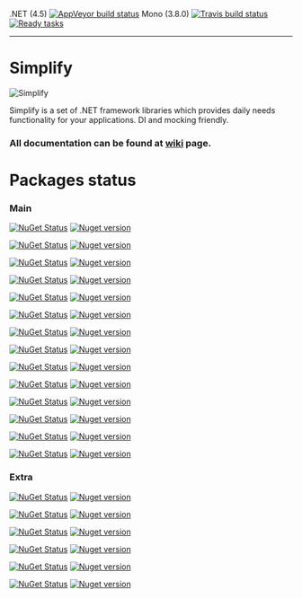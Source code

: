 .NET (4.5) [![AppVeyor build status](https://ci.appveyor.com/api/projects/status/kmm7aa2iqp71dcwi)](https://ci.appveyor.com/project/i4004/simplify) Mono (3.8.0)
[![Travis build status](https://travis-ci.org/i4004/Simplify.png?branch=master)](https://travis-ci.org/i4004/Simplify)
[![Ready tasks](https://badge.waffle.io/i4004/simplify.png?label=ready&title=Ready)](https://waffle.io/i4004/simplify)

---

Simplify
========

![Simplify](https://raw.github.com/i4004/Simplify/master/Images/Icon128x128.png)

Simplify is a set of .NET framework libraries which provides daily needs functionality for your applications. DI and mocking friendly.

### All documentation can be found at [wiki](https://github.com/i4004/Simplify/wiki) page.

Packages status
===

### Main

[![NuGet Status](http://nugetstatus.com/Simplify.DI.png)](http://nugetstatus.com/packages/Simplify.DI) [![Nuget version](http://img.shields.io/badge/Simplify.DI-v1.0.4-blue.png)](https://www.nuget.org/packages/Simplify.DI/)

[![NuGet Status](http://nugetstatus.com/Simplify.DI.Provider.CastleWindsor.png)](http://nugetstatus.com/packages/Simplify.DI.Provider.CastleWindsor) [![Nuget version](http://img.shields.io/badge/Simplify.DI.Provider.CastleWindsor-v1.0.4-blue.png)](https://www.nuget.org/packages/Simplify.DI.Provider.CastleWindsor/)

[![NuGet Status](http://nugetstatus.com/Simplify.DI.Provider.SimpleInjector.png)](http://nugetstatus.com/packages/Simplify.DI.Provider.SimpleInjector) [![Nuget version](http://img.shields.io/badge/Simplify.DI.Provider.SimpleInjector-v1.0.4-blue.png)](https://www.nuget.org/packages/Simplify.DI.Provider.SimpleInjector/)

[![NuGet Status](http://nugetstatus.com/Simplify.DI.Wcf.png)](http://nugetstatus.com/packages/Simplify.DI.Wcf) [![Nuget version](http://img.shields.io/badge/Simplify.DI.Wcf-v1.0.1-blue.png)](https://www.nuget.org/packages/Simplify.DI.Wcf/)

[![NuGet Status](http://nugetstatus.com/Simplify.Extensions.png)](http://nugetstatus.com/packages/Simplify.Extensions) [![Nuget version](http://img.shields.io/badge/Simplify.Extensions-v1.0.1-blue.png)](https://www.nuget.org/packages/Simplify.Extensions/)

[![NuGet Status](http://nugetstatus.com/Simplify.FluentNHibernate.png)](http://nugetstatus.com/packages/Simplify.FluentNHibernate) [![Nuget version](http://img.shields.io/badge/Simplify.FluentNHibernate-v1.2-blue.png)](https://www.nuget.org/packages/Simplify.FluentNHibernate/)

[![NuGet Status](http://nugetstatus.com/Simplify.Mail.png)](http://nugetstatus.com/packages/Simplify.Mail) [![Nuget version](http://img.shields.io/badge/Simplify.Mail-v1.3-blue.png)](https://www.nuget.org/packages/Simplify.Mail/)

[![NuGet Status](http://nugetstatus.com/Simplify.Log.png)](http://nugetstatus.com/packages/Simplify.Log) [![Nuget version](http://img.shields.io/badge/Simplify.Log-v1.0.4-blue.png)](https://www.nuget.org/packages/Simplify.Log/)

[![NuGet Status](http://nugetstatus.com/Simplify.System.png)](http://nugetstatus.com/packages/Simplify.System) [![Nuget version](http://img.shields.io/badge/Simplify.System-v1-blue.png)](https://www.nuget.org/packages/Simplify.System/)

[![NuGet Status](http://nugetstatus.com/Simplify.System.Sources.png)](http://nugetstatus.com/packages/Simplify.System.Sources) [![Nuget version](http://img.shields.io/badge/Simplify.System.Sources-v1-blue.png)](https://www.nuget.org/packages/Simplify.System.Sources/)

[![NuGet Status](http://nugetstatus.com/Simplify.Templates.png)](http://nugetstatus.com/packages/Simplify.Templates) [![Nuget version](http://img.shields.io/badge/Simplify.Templates-v1.2-blue.png)](https://www.nuget.org/packages/Simplify.Templates/)

[![NuGet Status](http://nugetstatus.com/Simplify.WindowsServices.png)](http://nugetstatus.com/packages/Simplify.WindowsServices) [![Nuget version](http://img.shields.io/badge/Simplify.WindowsServices-v2.1.2-blue.png)](https://www.nuget.org/packages/Simplify.WindowsServices/)

[![NuGet Status](http://nugetstatus.com/Simplify.Xml.png)](http://nugetstatus.com/packages/Simplify.Xml) [![Nuget version](http://img.shields.io/badge/Simplify.Xml-v1.0.3-blue.png)](https://www.nuget.org/packages/Simplify.Xml/)

[![NuGet Status](http://nugetstatus.com/Simplify.Xml.Sources.png)](http://nugetstatus.com/packages/Simplify.Xml.Sources) [![Nuget version](http://img.shields.io/badge/Simplify.Xml.Sources-v1.0.3-blue.png)](https://www.nuget.org/packages/Simplify.Xml.Sources/)

### Extra

[![NuGet Status](http://nugetstatus.com/Simplify.Cryptography.png)](http://nugetstatus.com/packages/Simplify.Cryptography) [![Nuget version](http://img.shields.io/badge/Simplify.Cryptography-v1-blue.png)](https://www.nuget.org/packages/Simplify.Cryptography/)

[![NuGet Status](http://nugetstatus.com/Simplify.IO.png)](http://nugetstatus.com/packages/Simplify.IO) [![Nuget version](http://img.shields.io/badge/Simplify.IO-v1.0.4-blue.png)](https://www.nuget.org/packages/Simplify.IO/)

[![NuGet Status](http://nugetstatus.com/Simplify.Resources.png)](http://nugetstatus.com/packages/Simplify.Resource) [![Nuget version](http://img.shields.io/badge/Simplify.Resources-v1-blue.png)](https://www.nuget.org/packages/Simplify.Resources/)

[![NuGet Status](http://nugetstatus.com/Simplify.String.png)](http://nugetstatus.com/packages/Simplify.String) [![Nuget version](http://img.shields.io/badge/Simplify.String-v1.0.1-blue.png)](https://www.nuget.org/packages/Simplify.String/)

[![NuGet Status](http://nugetstatus.com/Simplify.String.Sources.png)](http://nugetstatus.com/packages/Simplify.String.Sources) [![Nuget version](http://img.shields.io/badge/Simplify.String.Sources-v1.0.1-blue.png)](https://www.nuget.org/packages/Simplify.String.Sources/)

[![NuGet Status](http://nugetstatus.com/Simplify.Windows.Forms.png)](http://nugetstatus.com/packages/Simplify.Windows.Forms) [![Nuget version](http://img.shields.io/badge/Simplify.Windows.Forms-v1-blue.png)](https://www.nuget.org/packages/Simplify.Windows.Forms/)
